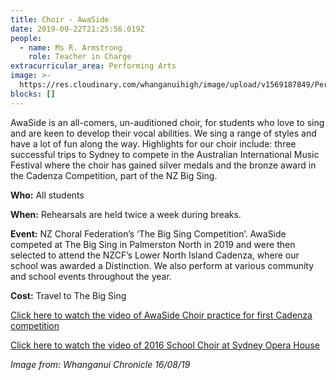```yaml
---
title: Choir - AwaSide
date: 2019-09-22T21:25:56.019Z
people:
  - name: Ms R. Armstrong
    role: Teacher in Charge
extracurricular_area: Performing Arts
image: >-
  https://res.cloudinary.com/whanganuihigh/image/upload/v1569187849/Performing%20Arts/Choir.jpg
blocks: []
---
```

AwaSide is an all-comers, un-auditioned choir, for students who love to sing and are keen to develop their vocal abilities. We sing a range of styles and have a lot of fun along the way. Highlights for our choir include: three successful trips to Sydney to compete in the Australian International Music Festival where the choir has gained silver medals and the bronze award in the Cadenza Competition, part of the NZ Big Sing.

**Who:** All students

**When:** Rehearsals are held twice a week during breaks.

**Event:** NZ Choral Federation’s ‘The Big Sing Competition’. AwaSide competed at The Big Sing in Palmerston North in 2019 and were then selected to attend the NZCF’s Lower North Island Cadenza, where our school was awarded a Distinction. We also perform at various community and school events throughout the year.

**Cost:** Travel to The Big Sing

[Click here to watch the video of AwaSide Choir practice for first Cadenza competition](https://www.nzherald.co.nz/wanganui-chronicle/news/article.cfm?c_id=1503426&objectid=12256421)

[Click here to watch the video of 2016 School Choir at Sydney Opera House ](https://www.youtube.com/watch?v=SpRHtCeD0xQ)

_Image from: Whanganui Chronicle 16/08/19_
